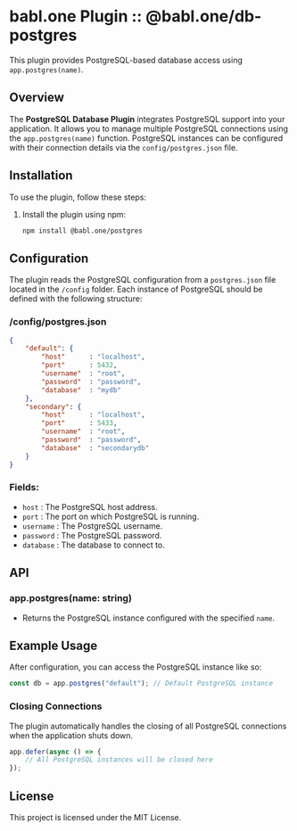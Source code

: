 
# babl.one Plugin :: @babl.one/db-postgres

This plugin provides PostgreSQL-based database access using `app.postgres(name)`.

## Overview

The **PostgreSQL Database Plugin** integrates PostgreSQL support into your application. It allows you to manage multiple PostgreSQL connections using the `app.postgres(name)` function. PostgreSQL instances can be configured with their connection details via the `config/postgres.json` file.

## Installation

To use the plugin, follow these steps:

1. Install the plugin using npm:
    ```bash
    npm install @babl.one/postgres
    ```

## Configuration

The plugin reads the PostgreSQL configuration from a `postgres.json` file located in the `/config` folder. Each instance of PostgreSQL should be defined with the following structure:

### /config/postgres.json

```json
{
    "default": {
        "host"      : "localhost",
        "port"      : 5432,
        "username"  : "root",
        "password"  : "password",
        "database"  : "mydb"
    },
    "secondary": {
        "host"      : "localhost",
        "port"      : 5433,
        "username"  : "root",
        "password"  : "password",
        "database"  : "secondarydb"
    }
}
```

### Fields:

- `host`      : The PostgreSQL host address.
- `port`      : The port on which PostgreSQL is running.
- `username`  : The PostgreSQL username.
- `password`  : The PostgreSQL password.
- `database`  : The database to connect to.

## API

### app.postgres(name: string)

- Returns the PostgreSQL instance configured with the specified `name`.

## Example Usage

After configuration, you can access the PostgreSQL instance like so:

```ts
const db = app.postgres("default"); // Default PostgreSQL instance
```

### Closing Connections

The plugin automatically handles the closing of all PostgreSQL connections when the application shuts down.

```ts
app.defer(async () => {
    // All PostgreSQL instances will be closed here
});
```

## License

This project is licensed under the MIT License.
